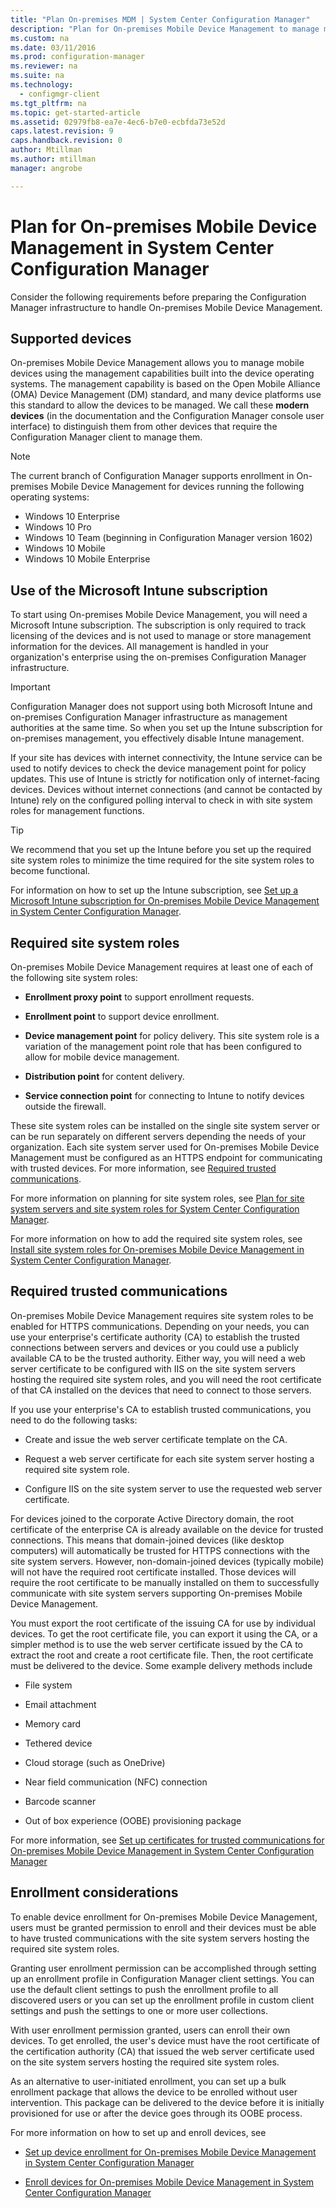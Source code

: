 ```yaml
---
title: "Plan On-premises MDM | System Center Configuration Manager"
description: "Plan for On-premises Mobile Device Management to manage mobile devices in System Center Configuration Manager."
ms.custom: na
ms.date: 03/11/2016
ms.prod: configuration-manager
ms.reviewer: na
ms.suite: na
ms.technology:
  - configmgr-client
ms.tgt_pltfrm: na
ms.topic: get-started-article
ms.assetid: 02979fb8-ea7e-4ec6-b7e0-ecbfda73e52d
caps.latest.revision: 9
caps.handback.revision: 0
author: Mtillmanms.author: mtillmanmanager: angrobe

---
```

# Plan for On-premises Mobile Device Management in System Center Configuration Manager
Consider the following requirements before preparing the Configuration Manager infrastructure to handle On\-premises Mobile Device Management.

##  <a name="bkmk_devices"></a> Supported devices  
 On-premises Mobile Device Management allows you to manage mobile devices using the management capabilities built into the device operating systems.  The management capability is based on the Open Mobile Alliance (OMA) Device Management (DM) standard, and many device platforms use this standard to allow the devices to be managed.  We call these **modern devices** (in the documentation and the Configuration Manager console user interface) to distinguish them from other devices that require the Configuration Manager client to manage them.  

 > [!NOTE]  
>  The current branch of Configuration Manager supports enrollment in On-premises Mobile Device Management for devices running the following operating systems:  
>   
>  -   Windows 10 Enterprise  
> -   Windows 10 Pro  
> -   Windows 10 Team \(beginning in Configuration Manager version 1602\)  
> -   Windows 10 Mobile  
> -   Windows 10 Mobile Enterprise   

##  <a name="bkmk_intune"></a> Use of the  Microsoft Intune subscription  
 To start using On\-premises Mobile Device Management, you will need a Microsoft Intune subscription. The subscription is only required to track licensing of the devices and is not used to manage or store management information for the devices. All management is handled in your organization's enterprise using the on-premises Configuration Manager infrastructure.  

> [!IMPORTANT]  
>  Configuration Manager does not support using both Microsoft Intune and on-premises Configuration Manager infrastructure as management authorities at the same time. So when you set up the Intune subscription for on-premises management, you effectively disable Intune management.  

 If your site has devices with internet connectivity, the Intune service can be used to notify devices to  check the device management point for policy updates. This use of  Intune is strictly for notification only of internet-facing devices. Devices without internet connections (and cannot be contacted by Intune) rely on the configured polling interval to check in with site system roles for management functions.  

> [!TIP]  
>  We recommend that you set up the Intune before you set up the required site system roles to minimize the time required for the site system roles to become functional.  

 For information on how to set up the Intune subscription, see [Set up a Microsoft Intune subscription for On-premises Mobile Device Management in System Center Configuration Manager](../../mdm/get-started/set-up-intune-subscription-on-premises-mdm.md).  

##  <a name="bkmk_roles"></a> Required site system roles  
 On\-premises Mobile Device Management requires at least one of each of the following site system roles:  

-   **Enrollment proxy point** to support enrollment requests.  

-   **Enrollment point** to support device enrollment.  

-   **Device management point** for policy delivery. This site system role is a variation of the management point role that has been configured to allow for mobile device management.  

-   **Distribution point** for content delivery.  

-   **Service connection point** for connecting to Intune to notify devices outside the firewall.  

 These site system roles can be installed on the single site system server or can be run separately on different servers depending the needs of your organization. Each site system server used for On\-premises Mobile Device Management must be configured as an HTTPS endpoint for communicating with trusted devices. For more information, see [Required trusted communications](#bkmk_trustedComs).  

 For more information on planning for site system roles, see [Plan for site system servers and site system roles for System Center Configuration Manager](../../core/plan-design/hierarchy/plan-for-site-system-servers-and-site-system-roles.md).  

 For more information on how to add the required site system roles, see [Install site system roles for On-premises Mobile Device Management in System Center Configuration Manager](../../mdm/get-started/install-site-system-roles-for-on-premises-mdm.md).  

##  <a name="bkmk_trustedComs"></a> Required trusted communications  
 On\-premises Mobile Device Management requires site system roles to be enabled for HTTPS communications. Depending on your needs, you can use your enterprise's certificate authority (CA) to establish the trusted connections between servers and devices or you could use a publicly available CA to be the trusted authority.  Either way, you will need a web server certificate to be configured with IIS on the site system servers hosting the required site system roles, and you will need the root certificate of that CA installed on the devices that need to connect to those servers.  

 If you use your enterprise's CA to establish trusted communications, you need to do the following tasks:  

-   Create and issue the web server certificate template on the CA.  

-   Request a web server certificate for each site system server hosting a required site system role.  

-   Configure IIS on the site system server to use the requested web server certificate.  

 For devices joined to the corporate Active Directory domain, the root certificate of the enterprise CA is already available on the device for trusted connections. This means that domain-joined devices (like desktop computers) will automatically be trusted for HTTPS connections with the site system servers. However, non-domain-joined devices (typically mobile) will not have the required root certificate installed. Those devices will require the root certificate to be manually installed on them to successfully communicate with site system servers supporting On\-premises Mobile Device Management.  

 You must export the root certificate of the issuing CA for use by individual devices. To get the root certificate file, you can export it using the CA, or a simpler method is to use the web server certificate issued by the CA to extract the root and create a root certificate file.   Then, the root certificate must be delivered to the device.  Some example delivery methods include  

-   File system  

-   Email attachment  

-   Memory card  

-   Tethered device  

-   Cloud storage (such as OneDrive)  

-   Near field communication (NFC) connection  

-   Barcode scanner  

-   Out of box experience (OOBE) provisioning package  

 For more information, see [Set up certificates for trusted communications for On-premises Mobile Device Management in System Center Configuration Manager](../../mdm/get-started/set-up-certificates-on-premises-mdm.md)  

##  <a name="bkmk_enrollment"></a> Enrollment considerations  
 To enable device enrollment for On\-premises Mobile Device Management, users must be granted permission to enroll and their devices must be able to have trusted communications with the site system servers hosting the required site system roles.  

 Granting user enrollment permission can be accomplished through setting up an enrollment profile in Configuration Manager client settings. You can use the default client settings to push the enrollment profile to all discovered users or you can set up the enrollment profile in custom client settings and push the settings to one or more user collections.  

 With user enrollment permission granted, users can enroll their own devices. To get enrolled, the user's device must have the root certificate of the certification authority (CA) that issued the web server certificate used on the site system servers hosting the required site system roles.  

 As an alternative to user-initiated enrollment, you can set up a bulk enrollment package that allows the device to be enrolled without user intervention. This package can be delivered to the device before it is initially provisioned for use or after the device goes through its OOBE process.  

 For more information on how to set up and enroll devices, see  

-   [Set up device enrollment for On-premises Mobile Device Management in System Center Configuration Manager](../../mdm/get-started/set-up-device-enrollment-on-premises-mdm.md)  

-   [Enroll devices for On-premises Mobile Device Management in System Center Configuration Manager](../../mdm/deploy-use/enroll-devices-on-premises-mdm.md)  

